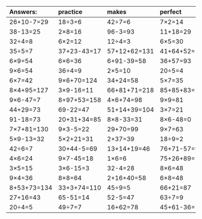 | Answers: | practice | makes | perfect | ! |
| :--- | :--- | :--- | :--- | :--- |
| 26+10-7=29 | 18÷3=6 | 42÷7=6 | 7×2=14 | 8×2=16 | 
| 38-13=25 | 2×8=16 | 96-3=93 | 11+18=29 | 7×4-13=15 | 
| 32÷4=8 | 6×2=12 | 12÷4=3 | 6×5=30 | 4×4-6=10 | 
| 35÷5=7 | 37+23-43=17 | 57+12+62=131 | 41+64+52=157 | 57-46=11 | 
| 6×9=54 | 6×6=36 | 6+91-39=58 | 36+57=93 | 4×4=16 | 
| 9×6=54 | 36÷4=9 | 2×5=10 | 20÷5=4 | 68-39=29 | 
| 6×7=42 | 9×6+70=124 | 34+24=58 | 5×7=35 | 1×9=9 | 
| 8×4+95=127 | 3×9-16=11 | 66+81+71=218 | 85+85+83=253 | 7×3=21 | 
| 9×6-47=7 | 8+97+53=158 | 4×6+74=98 | 9×9=81 | 52+98+96=246 | 
| 44+29=73 | 69-22=47 | 51+14+39=104 | 3×7=21 | 7×7+24=73 | 
| 91-18=73 | 20+31+34=85 | 8×8-33=31 | 8×6-48=0 | 58-26=32 | 
| 7×7+81=130 | 9×3-5=22 | 29+70=99 | 9×7=63 | 4×5=20 | 
| 5×9-13=32 | 5×2+21=31 | 2+37=39 | 18÷9=2 | 4×8=32 | 
| 42÷6=7 | 30+44-5=69 | 13+14+19=46 | 76+71-57=90 | 12+5=17 | 
| 4×6=24 | 9×7-45=18 | 1×6=6 | 75+26+89=190 | 9×2-5=13 | 
| 3×5=15 | 3×6-15=3 | 32-4=28 | 8×6=48 | 30+40=70 | 
| 9×4=36 | 8×8=64 | 2+16+40=58 | 6×8=48 | 67-46=21 | 
| 8+53+73=134 | 33+3+74=110 | 45÷9=5 | 66+21=87 | 92-40=52 | 
| 27+16=43 | 65-51=14 | 52-5=47 | 63÷7=9 | 5×9=45 | 
| 20÷4=5 | 49÷7=7 | 16+62=78 | 45+61-36=70 | 31+18=49 | 

